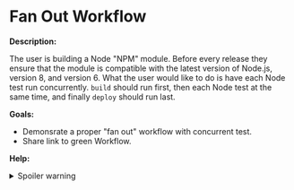 # Fan Out Workflow

**Description:**

The user is building a Node "NPM" module. Before every release they ensure that the module is compatible with the latest version of Node.js, version 8, and version 6. What the user would like to do is have each Node test run concurrently. `build` should run first, then each Node test at the same time, and finally `deploy` should run last.

**Goals:**

- Demonsrate a proper "fan out" workflow with concurrent test.
- Share link to green Workflow.


**Help:**
<details>
  <summary>Spoiler warning</summary>
  * https://circleci.com/docs/2.0/workflows/#fan-outfan-in-workflow-example
</details>
